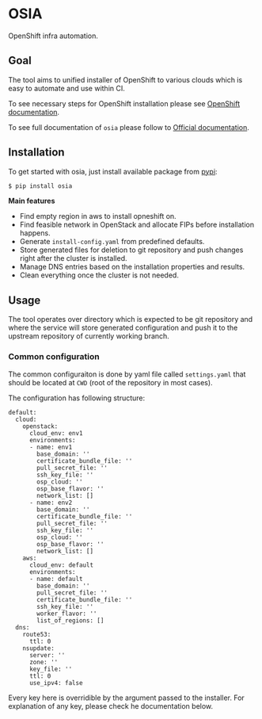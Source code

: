# OSIA

OpenShift infra automation.

## Goal

The tool aims to unified installer of OpenShift to various clouds which is
easy to automate and use within CI.

To see necessary steps for OpenShift installation please see [OpenShift documentation](https://docs.openshift.com).

To see full documentation of `osia` please follow to [Official documentation](https://redhat-cop.github.io/osia).

## Installation

To get started with osia, just install available package from [pypi](pypi.org):

```bash
$ pip install osia
```


__Main features__

* Find empty region in aws to install opneshift on.
* Find feasible network in OpenStack and allocate FIPs before installation happens.
* Generate `install-config.yaml` from predefined defaults.
* Store generated files for deletion to git repository and push changes right after the cluster is installed.
* Manage DNS entries based on the installation properties and results.
* Clean everything once the cluster is not needed.




## Usage

The tool operates over directory which is expected to be git repository and where the service will
store generated configuration and push it to the upstream repository of currently working branch.

### Common configuration

The common configuraiton is done by yaml file called `settings.yaml` that should be located at
`CWD` (root of the repository in most cases).

The configuration has following structure:

```
default:
  cloud:
    openstack:
      cloud_env: env1
      environments:
      - name: env1
        base_domain: ''
        certificate_bundle_file: ''
        pull_secret_file: ''
        ssh_key_file: ''
        osp_cloud: ''
        osp_base_flavor: ''
        network_list: []
      - name: env2
        base_domain: ''
        certificate_bundle_file: ''
        pull_secret_file: ''
        ssh_key_file: ''
        osp_cloud: ''
        osp_base_flavor: ''
        network_list: []
    aws:
      cloud_env: default
      environments:
      - name: default
        base_domain: ''
        pull_secret_file: ''
        certificate_bundle_file: ''
        ssh_key_file: ''
        worker_flavor: '' 
        list_of_regions: []
  dns:
    route53:
      ttl: 0
    nsupdate:
      server: ''
      zone: ''
      key_file: ''
      ttl: 0 
      use_ipv4: false
```

Every key here is overridible by the argument passed to the installer.
For explanation of any key, please check he documentation below.

